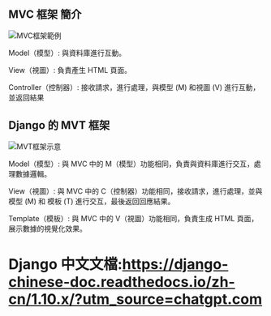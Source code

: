 ## MVC 框架 簡介

![MVC框架範例](image-1.png)

Model（模型）: 與資料庫進行互動。

View（視圖）: 負責產生 HTML 頁面。

Controller（控制器）: 接收請求，進行處理，與模型 (M) 和視圖 (V) 進行互動，並返回結果


## Django 的 MVT 框架

![MVT框架示意](image-2.png)

Model（模型）: 與 MVC 中的 M（模型）功能相同，負責與資料庫進行交互，處理數據邏輯。

View（視圖）:  與 MVC 中的 C（控制器）功能相同，接收請求，進行處理，並與 模型 (M) 和 模板 (T) 進行交互，最後返回回應結果。

Template（模板）: 與 MVC 中的 V（視圖）功能相同，負責生成 HTML 頁面，展示數據的視覺化效果。

# Django 中文文檔:https://django-chinese-doc.readthedocs.io/zh-cn/1.10.x/?utm_source=chatgpt.com